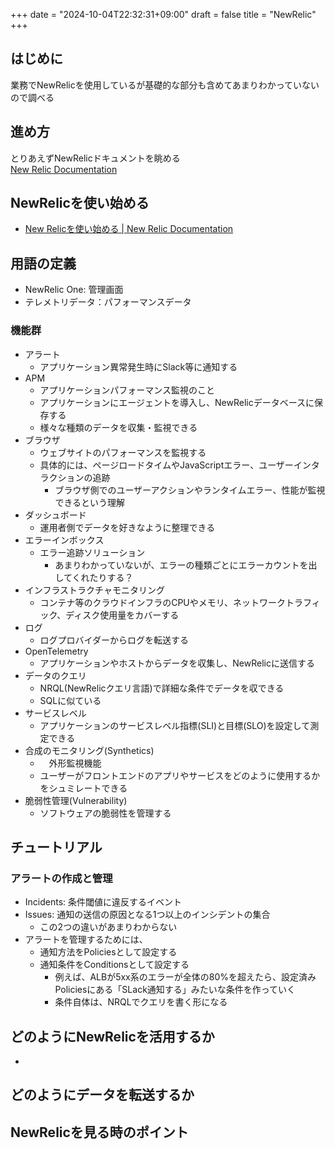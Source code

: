 +++
date = "2024-10-04T22:32:31+09:00"
draft = false
title = "NewRelic"
+++


## はじめに

業務でNewRelicを使用しているが基礎的な部分も含めてあまりわかっていないので調べる

## 進め方

とりあえずNewRelicドキュメントを眺める  
[New Relic Documentation](https://docs.newrelic.com/jp/)

## NewRelicを使い始める

- [New Relicを使い始める | New Relic Documentation](https://docs.newrelic.com/jp/docs/new-relic-solutions/get-started/intro-new-relic/#how-it-works)

## 用語の定義

- NewRelic One: 管理画面 
- テレメトリデータ：パフォーマンスデータ

### 機能群

- アラート
  -  アプリケーション異常発生時にSlack等に通知する
- APM
  - アプリケーションパフォーマンス監視のこと
  - アプリケーションにエージェントを導入し、NewRelicデータベースに保存する
  - 様々な種類のデータを収集・監視できる
- ブラウザ
  - ウェブサイトのパフォーマンスを監視する
  - 具体的には、ページロードタイムやJavaScriptエラー、ユーザーインタラクションの追跡
    - ブラウザ側でのユーザーアクションやランタイムエラー、性能が監視できるという理解
- ダッシュボード
  - 運用者側でデータを好きなように整理できる
- エラーインボックス
  - エラー追跡ソリューション
    - あまりわかっていないが、エラーの種類ごとにエラーカウントを出してくれたりする？
- インフラストラクチャモニタリング
  - コンテナ等のクラウドインフラのCPUやメモリ、ネットワークトラフィック、ディスク使用量をカバーする
- ログ
  - ログプロバイダーからログを転送する
- OpenTelemetry
  - アプリケーションやホストからデータを収集し、NewRelicに送信する
- データのクエリ
  - NRQL(NewRelicクエリ言語)で詳細な条件でデータを収できる
  - SQLに似ている
- サービスレベル
  - アプリケーションのサービスレベル指標(SLI)と目標(SLO)を設定して測定できる
- 合成のモニタリング(Synthetics)
  - 　外形監視機能
  - ユーザーがフロントエンドのアプリやサービスをどのように使用するかをシュミレートできる
- 脆弱性管理(Vulnerability)
  - ソフトウェアの脆弱性を管理する
 
## チュートリアル

### アラートの作成と管理

- Incidents: 条件閾値に違反するイベント
- Issues: 通知の送信の原因となる1つ以上のインシデントの集合
  - この2つの違いがあまりわからない
- アラートを管理するためには、 
  - 通知方法をPoliciesとして設定する
  - 通知条件をConditionsとして設定する
    - 例えば、ALBが5xx系のエラーが全体の80%を超えたら、設定済みPoliciesにある「SLack通知する」みたいな条件を作っていく
    - 条件自体は、NRQLでクエリを書く形になる
   

## どのようにNewRelicを活用するか

- 

## どのようにデータを転送するか

## NewRelicを見る時のポイント
